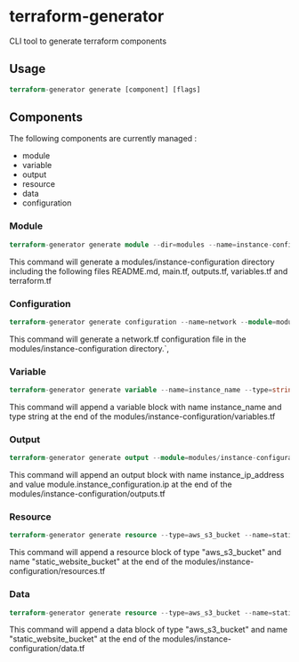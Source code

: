 # terraform-generator
CLI tool to generate terraform components

## Usage
```tf
terraform-generator generate [component] [flags]
```

## Components
The following components are currently managed :
- module
- variable 
- output
- resource
- data
- configuration

### Module
```tf
terraform-generator generate module --dir=modules --name=instance-configuration
```
This command will generate a modules/instance-configuration directory including the following files README.md, main.tf, outputs.tf, variables.tf and terraform.tf

### Configuration
```tf
terraform-generator generate configuration --name=network --module=modules/instance-configuration
```
This command will generate a network.tf configuration file in the modules/instance-configuration directory.`,

### Variable
```tf
terraform-generator generate variable --name=instance_name --type=string --module=modules/instance-configuration
```
This command will append a variable block with name instance_name and type string at the end of the modules/instance-configuration/variables.tf

### Output
```tf
terraform-generator generate output --module=modules/instance-configuration --name=instance_ip_address --value=module.instance_configuration.ip
```
This command will append an output block with name instance_ip_address and value module.instance_configuration.ip at the end of the modules/instance-configuration/outputs.tf

### Resource
```tf
terraform-generator generate resource --type=aws_s3_bucket --name=static_website_bucket --module=modules/instance-configuration --configuration=resources
```
This command will append a resource block of type "aws_s3_bucket" and name "static_website_bucket" at the end of the modules/instance-configuration/resources.tf

### Data
```tf
terraform-generator generate resource --type=aws_s3_bucket --name=static_website_bucket --module=modules/instance-configuration --configuration=data
```
This command will append a data block of type "aws_s3_bucket" and name "static_website_bucket" at the end of the modules/instance-configuration/data.tf